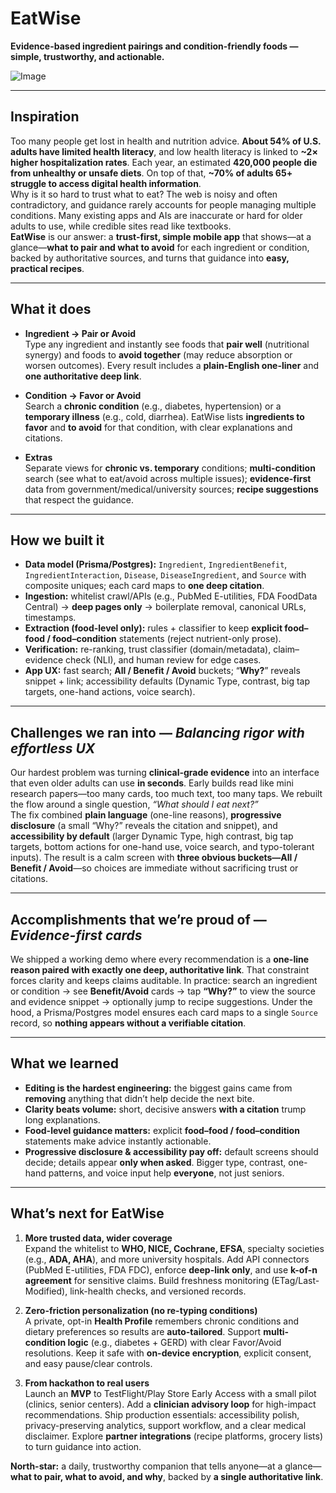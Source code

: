 # EatWise
**Evidence-based ingredient pairings and condition-friendly foods — simple, trustworthy, and actionable.**

![Image](https://github.com/user-attachments/assets/add5e85a-5f56-4bc7-80cb-aad57a3a2ef6)

---

## Inspiration
Too many people get lost in health and nutrition advice. **About 54% of U.S. adults have limited health literacy**, and low health literacy is linked to **~2× higher hospitalization rates**. Each year, an estimated **420,000 people die from unhealthy or unsafe diets**. On top of that, **~70% of adults 65+ struggle to access digital health information**.  
Why is it so hard to trust what to eat? The web is noisy and often contradictory, and guidance rarely accounts for people managing multiple conditions. Many existing apps and AIs are inaccurate or hard for older adults to use, while credible sites read like textbooks.  
**EatWise** is our answer: a **trust-first, simple mobile app** that shows—at a glance—**what to pair and what to avoid** for each ingredient or condition, backed by authoritative sources, and turns that guidance into **easy, practical recipes**.

---

## What it does
- **Ingredient → Pair or Avoid**  
  Type any ingredient and instantly see foods that **pair well** (nutritional synergy) and foods to **avoid together** (may reduce absorption or worsen outcomes). Every result includes a **plain-English one-liner** and **one authoritative deep link**.

- **Condition → Favor or Avoid**  
  Search a **chronic condition** (e.g., diabetes, hypertension) or a **temporary illness** (e.g., cold, diarrhea). EatWise lists **ingredients to favor** and **to avoid** for that condition, with clear explanations and citations.

- **Extras**  
  Separate views for **chronic vs. temporary** conditions; **multi-condition** search (see what to eat/avoid across multiple issues); **evidence-first** data from government/medical/university sources; **recipe suggestions** that respect the guidance.

---

## How we built it
- **Data model (Prisma/Postgres):** `Ingredient`, `IngredientBenefit`, `IngredientInteraction`, `Disease`, `DiseaseIngredient`, and `Source` with composite uniques; each card maps to **one deep citation**.  
- **Ingestion:** whitelist crawl/APIs (e.g., PubMed E-utilities, FDA FoodData Central) → **deep pages only** → boilerplate removal, canonical URLs, timestamps.  
- **Extraction (food-level only):** rules + classifier to keep **explicit food–food / food–condition** statements (reject nutrient-only prose).  
- **Verification:** re-ranking, trust classifier (domain/metadata), claim–evidence check (NLI), and human review for edge cases.  
- **App UX:** fast search; **All / Benefit / Avoid** buckets; “**Why?**” reveals snippet + link; accessibility defaults (Dynamic Type, contrast, big tap targets, one-hand actions, voice search).

---

## Challenges we ran into — *Balancing rigor with effortless UX*
Our hardest problem was turning **clinical-grade evidence** into an interface that even older adults can use **in seconds**. Early builds read like mini research papers—too many cards, too much text, too many taps. We rebuilt the flow around a single question, *“What should I eat next?”*  
The fix combined **plain language** (one-line reasons), **progressive disclosure** (a small “Why?” reveals the citation and snippet), and **accessibility by default** (larger Dynamic Type, high contrast, big tap targets, bottom actions for one-hand use, voice search, and typo-tolerant inputs). The result is a calm screen with **three obvious buckets—All / Benefit / Avoid**—so choices are immediate without sacrificing trust or citations.

---

## Accomplishments that we’re proud of — *Evidence-first cards*
We shipped a working demo where every recommendation is a **one-line reason paired with exactly one deep, authoritative link**. That constraint forces clarity and keeps claims auditable. In practice: search an ingredient or condition → see **Benefit/Avoid** cards → tap **“Why?”** to view the source and evidence snippet → optionally jump to recipe suggestions. Under the hood, a Prisma/Postgres model ensures each card maps to a single `Source` record, so **nothing appears without a verifiable citation**.

---

## What we learned
- **Editing is the hardest engineering:** the biggest gains came from **removing** anything that didn’t help decide the next bite.  
- **Clarity beats volume:** short, decisive answers **with a citation** trump long explanations.  
- **Food-level guidance matters:** explicit **food–food / food–condition** statements make advice instantly actionable.  
- **Progressive disclosure & accessibility pay off:** default screens should decide; details appear **only when asked**. Bigger type, contrast, one-hand patterns, and voice input help **everyone**, not just seniors.

---

## What’s next for EatWise
1) **More trusted data, wider coverage**  
   Expand the whitelist to **WHO, NICE, Cochrane, EFSA**, specialty societies (e.g., **ADA, AHA**), and more university hospitals. Add API connectors (PubMed E-utilities, FDA FDC), enforce **deep-link only**, and use **k-of-n agreement** for sensitive claims. Build freshness monitoring (ETag/Last-Modified), link-health checks, and versioned records.

2) **Zero-friction personalization (no re-typing conditions)**  
   A private, opt-in **Health Profile** remembers chronic conditions and dietary preferences so results are **auto-tailored**. Support **multi-condition logic** (e.g., diabetes + GERD) with clear Favor/Avoid resolutions. Keep it safe with **on-device encryption**, explicit consent, and easy pause/clear controls.

3) **From hackathon to real users**  
   Launch an **MVP** to TestFlight/Play Store Early Access with a small pilot (clinics, senior centers). Add a **clinician advisory loop** for high-impact recommendations. Ship production essentials: accessibility polish, privacy-preserving analytics, support workflow, and a clear medical disclaimer. Explore **partner integrations** (recipe platforms, grocery lists) to turn guidance into action.

**North-star:** a daily, trustworthy companion that tells anyone—at a glance—**what to pair, what to avoid, and why**, backed by **a single authoritative link**.
